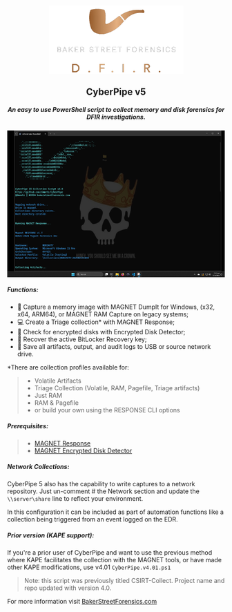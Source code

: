 <div align="center">
 <img style="padding:0;vertical-align:bottom;" height="158" width="311" src="/images/BSF.png"/>
 <p>
  <h2>
   CyberPipe v5
  </h2>
  <h5>
      An easy to use PowerShell script to collect memory and disk forensics for DFIR investigations.
   </h5>
<p>
<p>
 </div>
<div align="center">
  <img style="padding:0;vertical-align:bottom;" height="340" width="526" src="/images/Screenshot.png"/>
  <div align="left">
  <h5>
   Functions:
  </h5>

- :ram: Capture a memory image with MAGNET DumpIt for Windows, (x32, x64, ARM64), or MAGNET RAM Capture on legacy systems;
- :computer: Create a Triage collection* with MAGNET Response;
- :closed_lock_with_key: Check for encrypted disks with Encrypted Disk Detector;
- :key: Recover the active BitLocker Recovery key;
- :floppy_disk: Save all artifacts, output, and audit logs to USB or source network drive.

*There are collection profiles available for: 
>- Volatile Artifacts
>- Triage Collection (Volatile, RAM, Pagefile, Triage artifacts)
>- Just RAM
>- RAM & Pagefile
>- or build your own using the RESPONSE CLI options


<h5>
   Prerequisites:
</h5>

>- [MAGNET Response](https://www.magnetforensics.com/resources/magnet-response/)
>- [MAGNET Encrypted Disk Detector](https://www.magnetforensics.com/resources/encrypted-disk-detector/) 


<h5>
Network Collections:
</h5>

CyberPipe 5 also has the capability to write captures to a network repository. Just un-comment # the Network section and update the `\\server\share` line to reflect your environment.

In this configuration it can be included as part of automation functions like a collection being triggered from an event logged on the EDR.

<h5>
   Prior version (KAPE support):
</h5>

If you're a prior user of CyberPipe and want to use the previous method where KAPE facilitates the collection with the MAGNET tools, or have made other KAPE modifications, use v4.01 `CyberPipe.v4.01.ps1`



> Note: this script was previously titled CSIRT-Collect. Project name and repo updated with version 4.0.

For more information visit [BakerStreetForensics.com](https://bakerstreetforensics.com/2024/02/14/cyberpipe-version-5-0/)

